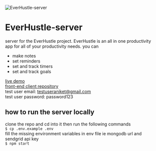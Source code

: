 ![EverHustle-server](https://socialify.git.ci/DevelopersLeague/EverHustle-server/image?description=1&descriptionEditable=one%20app%20for%20all%20your%20productivity%20needs&font=Raleway&language=1&owner=1&pattern=Plus&stargazers=1&theme=Dark)
# EverHustle-server
server for the EverHustle project. EverHustle is an all in one productivity app for all of your productivity needs. 
you can 
- make notes 
- set reminders
- set and track timers
- set and track goals


[live demo](https://everhustle.netlify.app)\
[front-end client repository](https://github.com/DevelopersLeague/EverHustle-FrontEnd)\
test user email: testuseraniket@gmail.com\
test user password: password123


## how to run the server locally
clone the repo and cd into it then run the following commands\
`$ cp .env.example .env`\
fill the missing environment variables in env file ie mongodb url and sendgrid api key\
`$ npm start`

